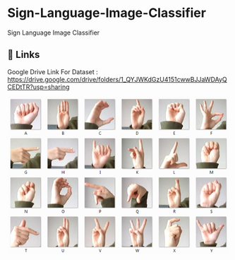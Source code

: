 # Sign-Language-Image-Classifier
Sign Language Image Classifier
## 🔗 Links
Google Drive Link For Dataset :
https://drive.google.com/drive/folders/1_QYJWKdGzU4151cwwBJJaWDAyQCEDtTR?usp=sharing


![App Screenshot](https://github.com/Shantanugoyal00/Sign-Language-Image-Classifier/blob/main/amer_sign2.png)
